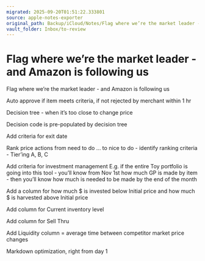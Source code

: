 ```yaml
---
migrated: 2025-09-20T01:51:22.333801
source: apple-notes-exporter
original_path: Backup/iCloud/Notes/Flag where we’re the market leader - and Amazon is following us.md
vault_folder: Inbox/to-review
---
```

# Flag where we’re the market leader - and Amazon is following us

Flag where we’re the market leader - and Amazon is following us 

Auto approve if item meets criteria, if not rejected by merchant within 1 hr

Decision tree - when it’s too close to change price 

Decision code is pre-populated by decision tree

Add criteria for exit date

Rank price actions from need to do ... to nice to do - identify ranking criteria - Tier’ing A, B, C

Add criteria for investment management
E.g. if the entire Toy portfolio is going into this tool - you’ll know from Nov 1st how much GP is made by item - then you’ll know how much is needed to be made by the end of the month 

Add a column for how much $ is invested below Initial price and how much $ is harvested above Initial price

Add column for Current inventory level

Add column for Sell Thru

Add Liquidity column = average time between competitor market price changes 

Markdown optimization, right from day 1  
